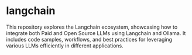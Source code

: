 # langchain
This repository explores the Langchain ecosystem, showcasing how to integrate both Paid and Open Source LLMs using Langchain and Ollama. It includes code samples, workflows, and best practices for leveraging various LLMs efficiently in different applications.
